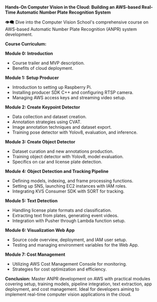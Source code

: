 **Hands-On Computer Vision in the Cloud: Building an AWS-based Real-Time Automatic Number Plate Recognition System**

👁️‍🗨️ Dive into the Computer Vision School's comprehensive course on AWS-based Automatic Number Plate Recognition (ANPR) system development.

**Course Curriculum:**

**Module 0: Introduction**
- Course trailer and MVP description.
- Benefits of cloud deployment.

**Module 1: Setup Producer**
- Introduction to setting up Raspberry Pi.
- Installing producer SDK C++ and configuring RTSP camera.
- Managing AWS access keys and streaming video setup.

**Module 2: Create Keypoint Detector**
- Data collection and dataset creation.
- Annotation strategies using CVAT.
- Image annotation techniques and dataset export.
- Training pose detector with Yolov8, evaluation, and inference.

**Module 3: Create Object Detector**
- Dataset curation and new annotations production.
- Training object detector with Yolov8, model evaluation.
- Specifics on car and license plate detection.

**Module 4: Object Detection and Tracking Pipeline**
- Defining models, indexing, and frame processing functions.
- Setting up SNS, launching EC2 instances with IAM roles.
- Integrating KVS Consumer SDK with SORT for tracking.

**Module 5: Text Detection**
- Handling license plate formats and classification.
- Extracting text from plates, generating event videos.
- Integration with Pusher through Lambda function setup.

**Module 6: Visualization Web App**
- Source code overview, deployment, and IAM user setup.
- Testing and managing environment variables for the Web App.

**Module 7: Cost Management**
- Utilizing AWS Cost Management Console for monitoring.
- Strategies for cost optimization and efficiency.

**Conclusion:**
Master ANPR development on AWS with practical modules covering setup, training models, pipeline integration, text extraction, app deployment, and cost management. Ideal for developers aiming to implement real-time computer vision applications in the cloud.